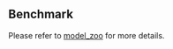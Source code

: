 ## Benchmark

Please refer to [model_zoo](https://mmediting.readthedocs.io/en/latest/_tmp/modelzoo.html) for more details.
